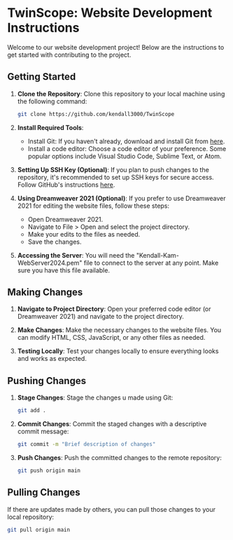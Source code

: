 # TwinScope: Website Development Instructions

Welcome to our website development project! Below are the instructions to get started with contributing to the project.

## Getting Started

1. **Clone the Repository**: Clone this repository to your local machine using the following command:

    ```bash
    git clone https://github.com/kendall3000/TwinScope
    ```

2. **Install Required Tools**:
   - Install Git: If you haven't already, download and install Git from [here](https://git-scm.com/downloads).
   - Install a code editor: Choose a code editor of your preference. Some popular options include Visual Studio Code, Sublime Text, or Atom.

3. **Setting Up SSH Key (Optional)**: If you plan to push changes to the repository, it's recommended to set up SSH keys for secure access. Follow GitHub's instructions [here](https://docs.github.com/en/authentication/connecting-to-github-with-ssh).

4. **Using Dreamweaver 2021 (Optional)**: If you prefer to use Dreamweaver 2021 for editing the website files, follow these steps:
   - Open Dreamweaver 2021.
   - Navigate to File > Open and select the project directory.
   - Make your edits to the files as needed.
   - Save the changes.
  
5. **Accessing the Server**: You will need the "Kendall-Kam-WebServer2024.pem" file to connect to the server at any point. Make sure you have this file available.


## Making Changes

1. **Navigate to Project Directory**: Open your preferred code editor (or Dreamweaver 2021) and navigate to the project directory.

2. **Make Changes**: Make the necessary changes to the website files. You can modify HTML, CSS, JavaScript, or any other files as needed.

3. **Testing Locally**: Test your changes locally to ensure everything looks and works as expected.

## Pushing Changes

1. **Stage Changes**: Stage the changes u made using Git:

    ```bash
    git add .
    ```

2. **Commit Changes**: Commit the staged changes with a descriptive commit message:

    ```bash
    git commit -m "Brief description of changes"
    ```

3. **Push Changes**: Push the committed changes to the remote repository:

    ```bash
    git push origin main
    ```

## Pulling Changes

If there are updates made by others, you can pull those changes to your local repository:

```bash
git pull origin main
